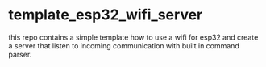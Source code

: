 # template_esp32_wifi_server
this repo contains a simple template how to use a wifi for esp32 and create a server that listen to incoming communication with built in command parser.
